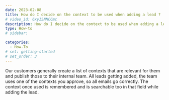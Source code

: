 ```yaml
---
date: 2023-02-08
title: How do I decide on the context to be used when adding a lead ? 
# video_id: 6xyI5NNCCmc
description: How do I decide on the context to be used when adding a lead 
type: How-to
# sidebar:

categories:
  - How-To
# set: getting-started
# set_order: 3
---
```

Our customers generally create a list of contexts that are relevant for them and publish those to their internal team. All leads getting added, the team uses one of the contexts you approve, so all emails go correctly. The context once used is remembered and is searchable too in that field while adding the lead.